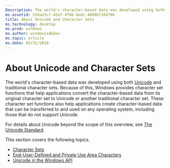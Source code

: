 ```yaml
---
Description: The world's character-based data was developed using both Unicode and traditional character sets.
ms.assetid: 539ad3c7-45ef-476b-bedc-48986f184796
title: About Unicode and Character Sets
ms.technology: desktop
ms.prod: windows
ms.author: windowssdkdev
ms.topic: article
ms.date: 05/31/2018
---
```


# About Unicode and Character Sets

The world's character-based data was developed using both [Unicode](unicode.md) and traditional character sets. Because of this, Windows provides character set functions that help applications convert the character-based data from its original character set to Unicode or another traditional character set. These character set functions also help applications create character-based data that can be transferred to and used on any operating system, including those that do not support Unicode.

For details about Unicode beyond the scope of this overview, see [The Unicode Standard](http://go.microsoft.com/fwlink/p/?linkid=161649).

This section covers the following topics.

-   [Character Sets](character-sets.md)
-   [End-User-Defined and Private Use Area Characters](end-user-defined-characters.md)
-   [Unicode in the Windows API](unicode-in-the-windows-api.md)

 

 



